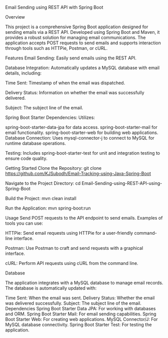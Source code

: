 Email Sending using REST API with Spring Boot


Overview


This project is a comprehensive Spring Boot application designed for sending emails via a REST API. Developed using Spring Boot and Maven, it provides a robust solution for managing email communications. The application accepts POST requests to send emails and supports interaction through tools such as HTTPie, Postman, or cURL.



Features
Email Sending: Easily send emails using the REST API.



Database Integration: Automatically updates a MySQL database with email details, including:



Time Sent: Timestamp of when the email was dispatched.


Delivery Status: Information on whether the email was successfully delivered.


Subject: The subject line of the email.


Spring Boot Starter Dependencies: Utilizes:



spring-boot-starter-data-jpa for data access.
spring-boot-starter-mail for email functionality.
spring-boot-starter-web for building web applications.
Database Connection: Uses mysql-connector-j to connect to MySQL for runtime database operations.



Testing: Includes spring-boot-starter-test for unit and integration testing to ensure code quality.

Getting Started
Clone the Repository:
git clone https://github.com/KJSubodh/Email-Tracking-using-Java-Spring-Boot



Navigate to the Project Directory:
cd Email-Sending-using-REST-API-using-Spring-Boot



Build the Project:
mvn clean install



Run the Application:
mvn spring-boot:run



Usage
Send POST requests to the API endpoint to send emails. Examples of tools you can use:

HTTPie: Send email requests using HTTPie for a user-friendly command-line interface.

Postman: Use Postman to craft and send requests with a graphical interface.

cURL: Perform API requests using cURL from the command line.

Database


The application integrates with a MySQL database to manage email records. The database is automatically updated with:

Time Sent: When the email was sent.
Delivery Status: Whether the email was delivered successfully.
Subject: The subject line of the email.
Dependencies
Spring Boot Starter Data JPA: For working with databases and ORM.
Spring Boot Starter Mail: For email sending capabilities.
Spring Boot Starter Web: For creating web applications.
MySQL Connector/J: For MySQL database connectivity.
Spring Boot Starter Test: For testing the application.
